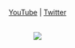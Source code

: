 <p align='center'>
  <a href="https://www.youtube.com/watch?v=vcgC1-GBAT0">YouTube</a> |
  <a href="https://twitter.com/lRRESPECTUEUX">Twitter</a> 
</p>

<p align="center"><br>
  <a href="https://github.com/lRRESPECTUEUX">
    <img src="https://discord.c99.nl/widget/theme-1/526088491877007361.png"/>
     </a>
</p>
